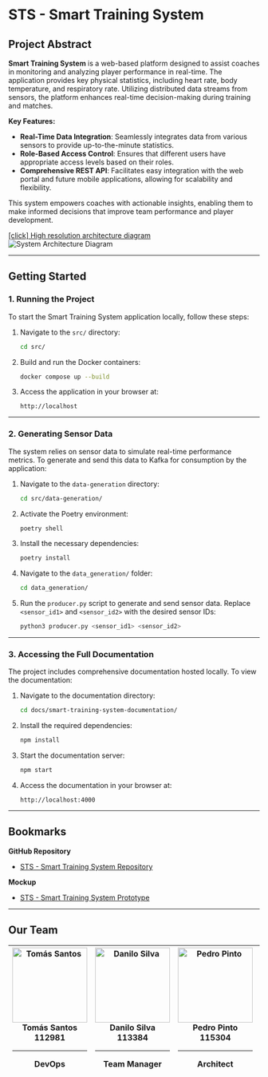 # STS - Smart Training System

## Project Abstract

**Smart Training System** is a web-based platform designed to assist coaches in monitoring and analyzing player performance in real-time. The application provides key physical statistics, including heart rate, body temperature, and respiratory rate. Utilizing distributed data streams from sensors, the platform enhances real-time decision-making during training and matches.

**Key Features:**

- **Real-Time Data Integration**: Seamlessly integrates data from various sensors to provide up-to-the-minute statistics.
- **Role-Based Access Control**: Ensures that different users have appropriate access levels based on their roles.
- **Comprehensive REST API**: Facilitates easy integration with the web portal and future mobile applications, allowing for scalability and flexibility.

This system empowers coaches with actionable insights, enabling them to make informed decisions that improve team performance and player development.

[[click] High resolution architecture diagram](/docs/resources/architecture/2.0.1/architecture.2.0.1.svg)  
![System Architecture Diagram](/docs/resources/architecture/2.0.1/architecture.2.0.1.jpg)

---

## Getting Started

### 1. Running the Project

To start the Smart Training System application locally, follow these steps:

1. Navigate to the `src/` directory:
   ```bash
   cd src/
   ```
2. Build and run the Docker containers:
   ```bash
   docker compose up --build
   ```
3. Access the application in your browser at:
   ```
   http://localhost
   ```

---

### 2. Generating Sensor Data

The system relies on sensor data to simulate real-time performance metrics. To generate and send this data to Kafka for consumption by the application:

1. Navigate to the `data-generation` directory:
   ```bash
   cd src/data-generation/
   ```
2. Activate the Poetry environment:
   ```bash
   poetry shell
   ```
3. Install the necessary dependencies:
   ```bash
   poetry install
   ```
4. Navigate to the `data_generation/` folder:
   ```bash
   cd data_generation/
   ```
5. Run the `producer.py` script to generate and send sensor data. Replace `<sensor_id1>` and `<sensor_id2>` with the desired sensor IDs:
   ```bash
   python3 producer.py <sensor_id1> <sensor_id2>
   ```

---

### 3. Accessing the Full Documentation

The project includes comprehensive documentation hosted locally. To view the documentation:

1. Navigate to the documentation directory:
   ```bash
   cd docs/smart-training-system-documentation/
   ```
2. Install the required dependencies:
   ```bash
   npm install
   ```
3. Start the documentation server:
   ```bash
   npm start
   ```
4. Access the documentation in your browser at:
   ```
   http://localhost:4000
   ```

---

## Bookmarks

**GitHub Repository**  
- [STS - Smart Training System Repository](https://github.com/detiuaveiro/ies-24-25-group-project-201)

**Mockup**  
- [STS - Smart Training System Prototype](https://www.figma.com/design/BzGZhhuvqFLRJjauDoeD33/STS---Smart-Training-System-Prototype?node-id=320-2988&node-type=canvas&t=4w5HPUCX1WpmwqUH-0)

---

## Our Team

| <div align="center"><a href="https://github.com/tomasf18"><img src="https://avatars.githubusercontent.com/u/122024767?v=4" width="150px;" alt="Tomás Santos"/></a><br/><strong>Tomás Santos</strong><br/>112981<br/><hr/>DevOps</div> | <div align="center"><a href="https://github.com/DaniloMicael"><img src="https://avatars.githubusercontent.com/u/115811245?v=4" width="150px;" alt="Danilo Silva"/></a><br/><strong>Danilo Silva</strong><br/>113384<br/><hr/>Team Manager</div> | <div align="center"><a href="https://github.com/pedropintoo"><img src="https://avatars.githubusercontent.com/u/120741472?v=4" width="150px;" alt="Pedro Pinto"/></a><br/><strong>Pedro Pinto</strong><br/>115304<br/><hr/>Architect</div> | <div align="center"><a href="https://github.com/jpapinto"><img src="https://avatars.githubusercontent.com/u/81636006?v=4" width="150px;" alt="João Pinto"/></a><br/><strong>João Pinto</strong><br/>104384<br/><hr/>Product Owner</div> |
| --- | --- | --- | --- |
